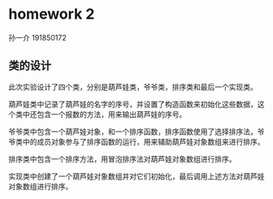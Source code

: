 # homework 2

孙一介 191850172

## 类的设计

此次实验设计了四个类，分别是葫芦娃类，爷爷类，排序类和最后一个实现类。

葫芦娃类中记录了葫芦娃的名字的序号，并设置了构造函数来初始化这些数据，这个类中还包含一个报数的方法，用来输出葫芦娃的序号。

爷爷类中包含一个葫芦娃对象，和一个排序函数，排序函数使用了选择排序法，爷爷类中的成员对象参与了排序函数的运行，用来辅助葫芦娃对象数组来进行排序。

排序类中包含一个排序方法，用冒泡排序法对葫芦娃对象数组进行排序。

实现类中创建了一个葫芦娃对象数组并对它们初始化，最后调用上述方法对葫芦娃对象数组进行排序。

